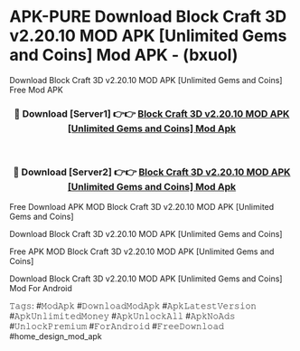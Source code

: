 # APK-PURE Download Block Craft 3D v2.20.10 MOD APK [Unlimited Gems and Coins] Mod APK - (bxuol)
Download Block Craft 3D v2.20.10 MOD APK [Unlimited Gems and Coins] Free Mod APK

<div align="center">
<h3>🔴 Download [Server1] 👉👉 <a href="https://apk-comot.site?title=Block_Craft_3D_v2.20.10_MOD_APK_[Unlimited_Gems_and_Coins]">Block Craft 3D v2.20.10 MOD APK [Unlimited Gems and Coins] Mod Apk</a></h3><br>

<h3>🔴 Download [Server2] 👉👉 <a href="https://apk-comot.site?title=Block_Craft_3D_v2.20.10_MOD_APK_[Unlimited_Gems_and_Coins]">Block Craft 3D v2.20.10 MOD APK [Unlimited Gems and Coins] Mod Apk</a></h3>
</div>


Free Download APK MOD Block Craft 3D v2.20.10 MOD APK [Unlimited Gems and Coins]

Download Block Craft 3D v2.20.10 MOD APK [Unlimited Gems and Coins] 

Free APK MOD Block Craft 3D v2.20.10 MOD APK [Unlimited Gems and Coins] 

Download Block Craft 3D v2.20.10 MOD APK [Unlimited Gems and Coins] Mod For Android

𝚃𝚊𝚐𝚜: #𝙼𝚘𝚍𝙰𝚙𝚔 #𝙳𝚘𝚠𝚗𝚕𝚘𝚊𝚍𝙼𝚘𝚍𝙰𝚙𝚔 #𝙰𝚙𝚔𝙻𝚊𝚝𝚎𝚜𝚝𝚅𝚎𝚛𝚜𝚒𝚘𝚗 #𝙰𝚙𝚔𝚄𝚗𝚕𝚒𝚖𝚒𝚝𝚎𝚍𝙼𝚘𝚗𝚎𝚢 #𝙰𝚙𝚔𝚄𝚗𝚕𝚘𝚌𝚔𝙰𝚕𝚕 #𝙰𝚙𝚔𝙽𝚘𝙰𝚍𝚜 #𝚄𝚗𝚕𝚘𝚌𝚔𝙿𝚛𝚎𝚖𝚒𝚞𝚖 #𝙵𝚘𝚛𝙰𝚗𝚍𝚛𝚘𝚒𝚍 #𝙵𝚛𝚎𝚎𝙳𝚘𝚠𝚗𝚕𝚘𝚊𝚍 #home_design_mod_apk